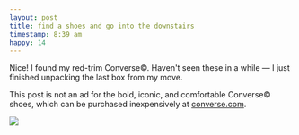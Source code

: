 ```yaml
---
layout: post
title: find a shoes and go into the downstairs
timestamp: 8:39 am
happy: 14
---
```


Nice! I found my red-trim Converse©. Haven't seen these in a while — I just finished unpacking the last box from my move.

This post is not an ad for the bold, iconic, and comfortable Converse© shoes, which can be purchased inexpensively at [converse.com](http://www.converse.com/us/en_us/c/converse).

![](http://blog.jordan.matelsky.com/photo-journal/images/IMG_0038.jpg)
